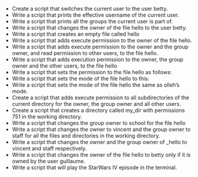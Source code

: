 <ul>
<li>Create a script that switches the current user to the user betty.</li>
<li>Write a script that prints the effective username of the current user.</li>
<li>Write a script that prints all the groups the current user is part of.</li>
<li>Write a script that changes the owner of the file hello to the user betty.</li>
<li>Write a script that creates an empty file called hello</li>
<li>Write a script that adds execute permission to the owner of the file hello.</li>
<li>Write a script that adds execute permission to the owner and the group owner, and read permission to other users, to the file hello.</li>
<li>Write a script that adds execution permission to the owner, the group owner and the other users, to the file hello</li>
<li>Write a script that sets the permission to the file hello as follows:</li>
<li>Write a script that sets the mode of the file hello to this:</li>
<li>Write a script that sets the mode of the file hello the same as olleh’s mode.</li>
<li>Create a script that adds execute permission to all subdirectories of the current directory for the owner, the group owner and all other users.</li>
<li>Create a script that creates a directory called my_dir with permissions 751 in the working directory.</li>
<li>Write a script that changes the group owner to school for the file hello</li>
<li>Write a script that changes the owner to vincent and the group owner to staff for all the files and directories in the working directory.</li>
<li>Write a script that changes the owner and the group owner of _hello to vincent and staff respectively.</li>
<li>Write a script that changes the owner of the file hello to betty only if it is owned by the user guillaume.</li>
<li>Write a script that will play the StarWars IV episode in the terminal.</li>
</ul>
